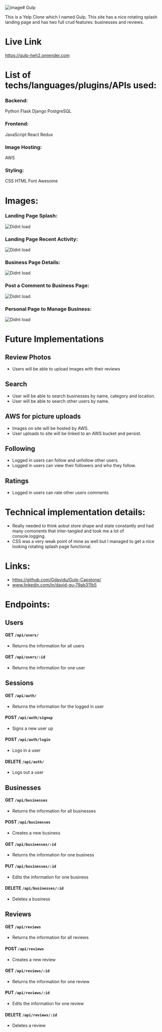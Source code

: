![image](https://github.com/Gdavidu/Gulp-Capstone/assets/122952720/7f15351a-4da2-4500-ad11-3f5e29b87a38)# Gulp

This is a Yelp Clone which I named Gulp. This site has a nice rotating splash landing page and has two full crud features: businesses and reviews. 

# Live Link
https://gulp-heh2.onrender.com


# List of techs/languages/plugins/APIs used:

### Backend:
Python
Flask
Django
PostgreSQL

### Frontend:
JavaScript
React
Redux

### Image Hosting:
AWS 

### Styling:
CSS
HTML
Font Awesome

# Images:

### Landing Page Splash:
![Didnt load](https://gulp-bucket.s3.us-west-1.amazonaws.com/Gulp+Images/landing1.png)

### Landing Page Recent Activity:
![Didnt load](https://gulp-bucket.s3.us-west-1.amazonaws.com/Gulp+Images/Landing2.png)

### Business Page Details:
![Didnt load](https://gulp-bucket.s3.us-west-1.amazonaws.com/Gulp+Images/Bus1.png)

### Post a Comment to Business Page:
![Didnt load](https://gulp-bucket.s3.us-west-1.amazonaws.com/Gulp+Images/Bus2.png)

### Personal Page to Manage Business:
![Didnt load](https://gulp-bucket.s3.us-west-1.amazonaws.com/Gulp+Images/Personal1.png)

# Future Implementations

## Review Photos
* Users will be able to upload images with their reviews

## Search
* User will be able to search businesses by name, category and location.
* User will be able to search other users by name.

## AWS for picture uploads
* Images on site will be hosted by AWS.
* User uploads to site will be linked to an AWS bucket and persist.

## Following
* Logged in users can follow and unfollow other users.
* Logged in users can view their followers and who they follow.

## Ratings
* Logged in users can rate other users comments

# Technical implementation details:
* Really needed to think aobut store shape and state constantly and had many comonents that inter-tangled and took me a lot of console.logging. 
* CSS was a very weak point of mine as well but I managed to get a nice looking rotating splash page functional.

# Links: 
* https://github.com/Gdavidu/Gulp-Capstone/
* www.linkedin.com/in/david-gu-79ab311b5

# Endpoints:
## Users
#### GET <code>/api/users/</code>
* Returns the information for all users
#### GET <code>/api/users/:id</code>
* Returns the information for one user

## Sessions
#### GET <code>/api/auth/</code>
* Returns the information for the logged in user
#### POST <code>/api/auth/signup</code>
* Signs a new user up
#### POST <code>/api/auth/login</code>
* Logs in a user
#### DELETE <code>/api/auth/</code>
* Logs out a user

## Businesses
#### GET <code>/api/businesses</code>
* Returns the information for all businesses
#### POST <code>/api/businesses</code>
* Creates a new business
#### GET <code>/api/businesses/:id</code>
* Returns the information for one business
#### PUT <code>/api/businesses/:id</code>
* Edits the information for one business
#### DELETE <code>/api/businesses/:id</code>

* Deletes a business
## Reviews
#### GET <code>/api/reviews</code>
* Returns the information for all reviews
#### POST <code>/api/reviews</code>
* Creates a new review
#### GET <code>/api/reviews/:id</code>
* Returns the information for one review
#### PUT <code>/api/reviews/:id</code>
* Edits the information for one review
#### DELETE <code>/api/reviews/:id</code>
* Deletes a review
